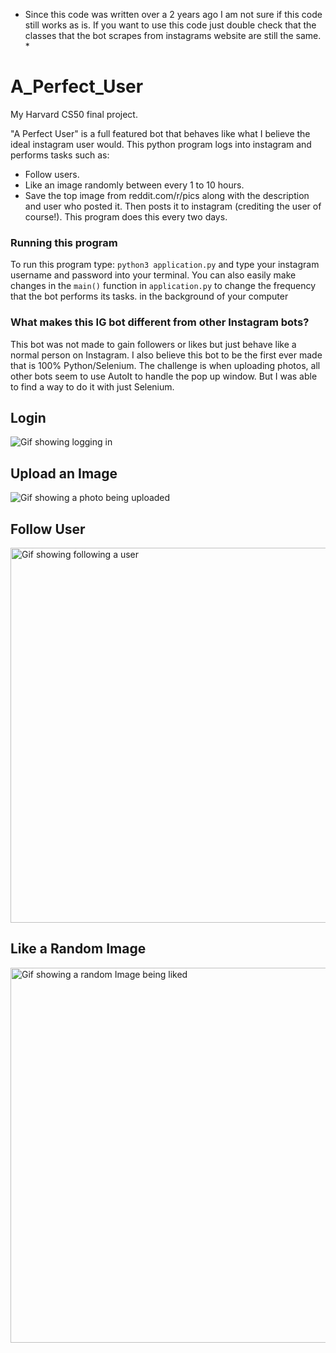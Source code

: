 * Since this code was written over a 2 years ago I am not sure if this code still works as is. If you want to use this code just double check that the classes that the bot scrapes from instagrams website are still the same. * 


# A_Perfect_User
My Harvard CS50 final project. 

"A Perfect User" is a full featured bot that behaves like what I believe the ideal instagram user would. This python program logs into instagram and performs tasks such as:
 - Follow users.
 - Like an image randomly between every 1 to 10 hours.
 - Save the top image from reddit.com/r/pics along with the description and user who posted it. Then posts it to instagram (crediting the user of course!). This program does this every two days.

### Running this program
To run this program type: `python3 application.py` and type your instagram username and password into your terminal. You can also easily make changes in the `main()` function in `application.py` to change the frequency that the bot performs its tasks. in the background of your computer

### What makes this IG bot different from other Instagram bots?
This bot was not made to gain followers or likes but just behave like a normal person on Instagram. I also believe this bot to be the first ever made that is 100% Python/Selenium. The challenge is when uploading photos, all other bots seem to use AutoIt to handle the pop up window. But I was able to find a way to do it with just Selenium.

## Login

![Gif showing logging in](./assets/login.gif)

## Upload an Image

<img src="./assets/upload_photo.gif" alt="Gif showing a photo being uploaded">


## Follow User

<img src="./assets/follow_user.gif" alt="Gif showing following a user" height="600">



## Like a Random Image

<img src="./assets/like_photo.gif" alt="Gif showing a random Image being liked" height="600">
